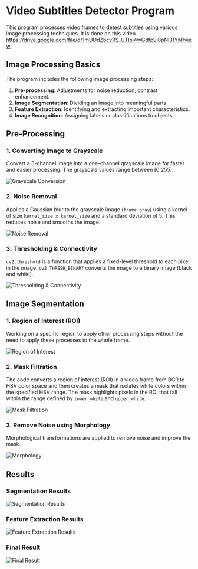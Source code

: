 # Video Subtitles Detector Program

This program processes video frames to detect subtitles using various image processing techniques. 
It is done on this video https://drive.google.com/file/d/1mUOdZbcvRS_UTIoi4wGdfp9i8pNl3fYM/view

## Image Processing Basics

The program includes the following image processing steps:
1. **Pre-processing**: Adjustments for noise reduction, contrast enhancement.
2. **Image Segmentation**: Dividing an image into meaningful parts.
3. **Feature Extraction**: Identifying and extracting important characteristics.
4. **Image Recognition**: Assigning labels or classifications to objects.

## Pre-Processing

### 1. Converting Image to Grayscale
Convert a 3-channel image into a one-channel grayscale image for faster and easier processing. The grayscale values range between [0:255].

![Grayscale Conversion](https://github.com/user-attachments/assets/224780ef-0d84-4368-82bf-8cde764667ec)

### 2. Noise Removal
Applies a Gaussian blur to the grayscale image (`frame_gray`) using a kernel of size `kernel_size x kernel_size` and a standard deviation of 5. This reduces noise and smooths the image.

![Noise Removal](https://github.com/user-attachments/assets/0d7ee949-f83e-44a2-a047-cc3ddfcbb131)

### 3. Thresholding & Connectivity
`cv2.threshold` is a function that applies a fixed-level threshold to each pixel in the image. `cv2.THRESH_BINARY` converts the image to a binary image (black and white).

![Thresholding & Connectivity](https://github.com/user-attachments/assets/18001cc1-779b-4f74-88a8-7af9a7743137)

## Image Segmentation

### 1. Region of Interest (ROI)
Working on a specific region to apply other processing steps without the need to apply these processes to the whole frame.

![Region of Interest](https://github.com/user-attachments/assets/a961ae38-16fb-47b4-b7c6-92d642495bf5)

### 2. Mask Filtration
The code converts a region of interest (ROI) in a video frame from BGR to HSV color space and then creates a mask that isolates white colors within the specified HSV range. The mask highlights pixels in the ROI that fall within the range defined by `lower_white` and `upper_white`.

![Mask Filtration](https://github.com/user-attachments/assets/b32a76d4-4860-4a4f-a3a1-73baa973f2b0)

### 3. Remove Noise using Morphology
Morphological transformations are applied to remove noise and improve the mask.

![Morphology](https://github.com/user-attachments/assets/f6b9c296-4bd8-4d3e-9b5c-365ac29d6526)

## Results

### Segmentation Results
![Segmentation Results](https://github.com/user-attachments/assets/82bb3f2c-e712-4cba-9c34-d48a9d0e4f08)

### Feature Extraction Results
![Feature Extraction Results](https://github.com/user-attachments/assets/6635116f-ecf8-4f62-9b46-6a4c52879b73)

### Final Result
![Final Result](https://github.com/user-attachments/assets/26228abb-46be-48d7-93ee-3c53488b32af)

